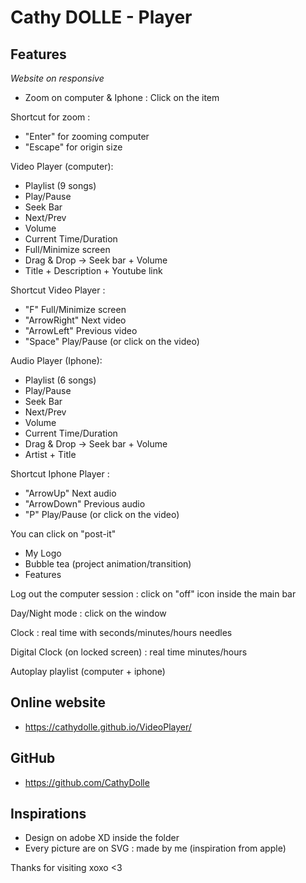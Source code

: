 # Cathy DOLLE - Player

## Features
*Website on responsive*

- Zoom on computer & Iphone : Click on the item

Shortcut for zoom :
- "Enter" for zooming computer
- "Escape" for origin size

Video Player (computer):
- Playlist (9 songs)
- Play/Pause
- Seek Bar 
- Next/Prev
- Volume
- Current Time/Duration
- Full/Minimize screen
- Drag & Drop -> Seek bar + Volume
- Title + Description + Youtube link

Shortcut Video Player :
- "F" Full/Minimize screen
- "ArrowRight" Next video
- "ArrowLeft" Previous video
- "Space" Play/Pause (or click on the video)

Audio Player (Iphone):
- Playlist (6 songs)
- Play/Pause
- Seek Bar 
- Next/Prev
- Volume
- Current Time/Duration
- Drag & Drop -> Seek bar + Volume
- Artist + Title 

Shortcut Iphone Player :
- "ArrowUp" Next audio
- "ArrowDown" Previous audio
- "P" Play/Pause (or click on the video)

You can click on "post-it"
- My Logo
- Bubble tea (project animation/transition)
- Features

Log out the computer session : click on "off" icon inside the main bar

Day/Night mode : click on the window

Clock : real time with seconds/minutes/hours needles

Digital Clock (on locked screen) : real time minutes/hours

Autoplay playlist (computer + iphone)

## Online website
- https://cathydolle.github.io/VideoPlayer/

## GitHub 
- https://github.com/CathyDolle

## Inspirations
- Design on adobe XD inside the folder
- Every picture are on SVG : made by me (inspiration from apple)

Thanks for visiting xoxo <3 